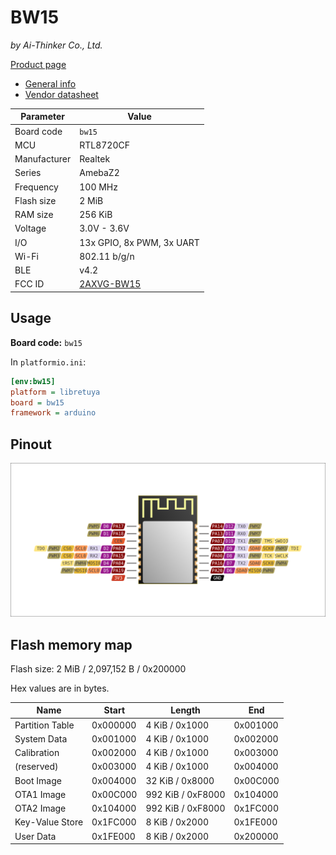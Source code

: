 # BW15

*by Ai-Thinker Co., Ltd.*

[Product page](https://docs.ai-thinker.com/_media/rtl8710/docs/bw15_datasheet_en.pdf)

- [General info](../../docs/platform/realtek/README.md)
- [Vendor datasheet](https://docs.ai-thinker.com/_media/rtl8710/docs/bw15_datasheet_en.pdf)

Parameter    | Value
-------------|------------------------------------------
Board code   | `bw15`
MCU          | RTL8720CF
Manufacturer | Realtek
Series       | AmebaZ2
Frequency    | 100 MHz
Flash size   | 2 MiB
RAM size     | 256 KiB
Voltage      | 3.0V - 3.6V
I/O          | 13x GPIO, 8x PWM, 3x UART
Wi-Fi        | 802.11 b/g/n
BLE          | v4.2
FCC ID       | [2AXVG-BW15](https://fccid.io/2AXVG-BW15)

## Usage

**Board code:** `bw15`

In `platformio.ini`:

```ini
[env:bw15]
platform = libretuya
board = bw15
framework = arduino
```

## Pinout

![Pinout](pinout_bw15.svg)

## Flash memory map

Flash size: 2 MiB / 2,097,152 B / 0x200000

Hex values are in bytes.

Name            | Start    | Length            | End
----------------|----------|-------------------|---------
Partition Table | 0x000000 | 4 KiB / 0x1000    | 0x001000
System Data     | 0x001000 | 4 KiB / 0x1000    | 0x002000
Calibration     | 0x002000 | 4 KiB / 0x1000    | 0x003000
(reserved)      | 0x003000 | 4 KiB / 0x1000    | 0x004000
Boot Image      | 0x004000 | 32 KiB / 0x8000   | 0x00C000
OTA1 Image      | 0x00C000 | 992 KiB / 0xF8000 | 0x104000
OTA2 Image      | 0x104000 | 992 KiB / 0xF8000 | 0x1FC000
Key-Value Store | 0x1FC000 | 8 KiB / 0x2000    | 0x1FE000
User Data       | 0x1FE000 | 8 KiB / 0x2000    | 0x200000
